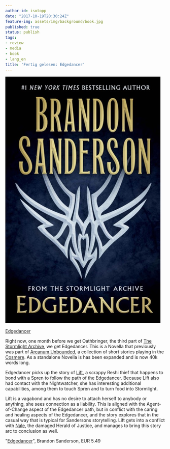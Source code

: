```yaml
---
author-id: isotopp
date: "2017-10-19T20:30:24Z"
feature-img: assets/img/background/book.jpg
published: true
status: publish
tags:
- review
- media
- book
- lang_en
title: 'Fertig gelesen: Edgedancer'
---
```

[![](/uploads/2017/10/edgedancer.jpg)](https://www.amazon.de/Edgedancer-Stormlight-Archive-Brandon-Sanderson/dp/1250166543)

[Edgedancer](https://www.amazon.de/Edgedancer-Stormlight-Archive-Brandon-Sanderson/dp/1250166543)


Right now, one month before we get Oathbringer, the third part
of 
[The Stormlight Archive](https://coppermind.net/wiki/The_Stormlight_Archive), 
we get Edgedancer. This is a Novella that previously was part of
[Arcanum Unbounded](https://coppermind.net/wiki/Arcanum_Unbounded), 
a collection of short stories playing in the
[Cosmere](https://coppermind.net/wiki/Cosmere). As a standalone
Novella is has been expanded and is now 40k words long.

Edgedancer picks up the story of
[Lift](https://coppermind.net/wiki/Lift), a scrappy Reshi thief
that happens to bond with a Spren to follow the path of the
Edgedancer. Because Lift also had contact with the Nightwatcher,
she has interesting additional capabilities, among them to touch
Spren and to turn food into Stormlight.

Lift is a vagabond and has no desire to attach herself to
anybody or anything, she sees connection as a liability. This is
aligned with the Agent-of-Change aspect of the Edgedancer path,
but in conflict with the caring and healing aspects of the
Edgedancer, and the story explores that in the casual way that
is typical for Sandersons storytelling. Lift gets into a
conflict with [Nale](https://coppermind.net/wiki/Nale), the
damaged Herald of Justice, and manages to bring this story arc
to conclusion as well.

"[Edgedancer](https://www.amazon.de/Edgedancer-Stormlight-Archive-Brandon-Sanderson/dp/1250166543)",
Brandon Sanderson, EUR 5.49
